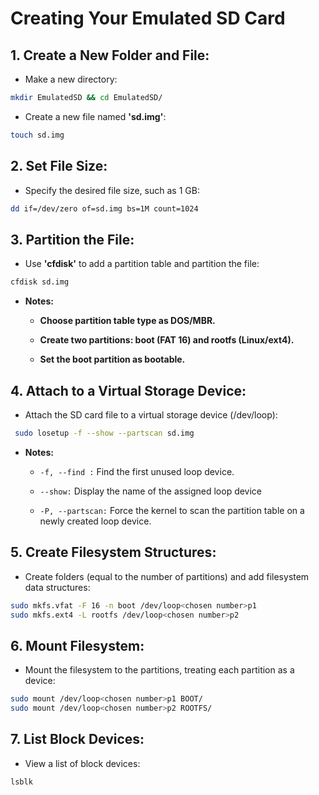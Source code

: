 # Creating Your Emulated SD Card

## 1. Create a New Folder and File:

- Make a new directory:
```bash
mkdir EmulatedSD && cd EmulatedSD/
```

-   Create a new file named **'sd.img'**:
```bash
touch sd.img
```

## 2. Set File Size:
-   Specify the desired file size, such as 1 GB:
```bash
dd if=/dev/zero of=sd.img bs=1M count=1024
```

## 3. Partition the File:
-   Use **'cfdisk'** to add a partition table and partition the file:
```bash
cfdisk sd.img
```
-   **Notes:** 

    -   **Choose partition table type as DOS/MBR.**
  
    -   **Create two partitions: boot (FAT 16) and rootfs (Linux/ext4).**
  
    -   **Set the boot partition as bootable.**

 ## 4. Attach to a Virtual Storage Device:
 -  Attach the SD card file to a virtual storage device (/dev/loop):

```bash
 sudo losetup -f --show --partscan sd.img
```
- **Notes:** 

    -  `-f, --find :` Find  the first unused loop device.
  
    -   `--show:` Display the name of the assigned loop device
  
    -   `-P, --partscan:` Force the kernel to scan the partition table on a newly created loop device.

## 5. Create Filesystem Structures:
- Create folders (equal to the number of partitions) and add filesystem data structures:
```bash
sudo mkfs.vfat -F 16 -n boot /dev/loop<chosen number>p1
sudo mkfs.ext4 -L rootfs /dev/loop<chosen number>p2
```
## 6. Mount Filesystem:
- Mount the filesystem to the partitions, treating each partition as a device:

```bash
sudo mount /dev/loop<chosen number>p1 BOOT/
sudo mount /dev/loop<chosen number>p2 ROOTFS/
```
## 7.   List Block Devices:
- View a list of block devices:
```bash
lsblk 
```












  